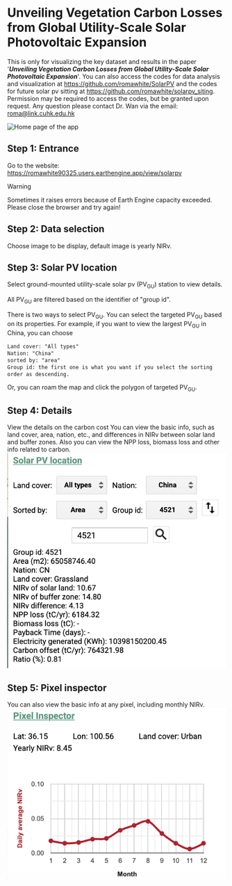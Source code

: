 # Unveiling Vegetation Carbon Losses from Global Utility-Scale Solar Photovoltaic Expansion

This is only for visualizing the key dataset and results in the paper '***Unveiling Vegetation Carbon Losses from Global Utility-Scale Solar Photovoltaic Expansion***'.
You can also access the codes for data analysis and visualization at https://github.com/romawhite/SolarPV and the codes for future solar pv sitting at https://github.com/romawhite/solarpv_siting.
Permission may be required to access the codes, but be granted upon request.
Any question please contact Dr. Wan via the email: roma@link.cuhk.edu.hk

![Home page of the app](./images/Home.png)

## Step 1: Entrance
Go to the website: https://romawhite90325.users.earthengine.app/view/solarpv
> [!WARNING]
> Sometimes it raises errors because of Earth Engine capacity exceeded.
> Please close the browser and try again!

## Step 2: Data selection
Choose image to be display, default image is yearly NIRv.

## Step 3: Solar PV location
Select ground-mounted utility-scale solar pv (PV<sub>GU</sub>) station to view details.

All PV<sub>GU</sub> are filtered based on the identifier of "group id".

There is two ways to select PV<sub>GU</sub>. You can select the targeted PV<sub>GU</sub> based on its properties. 
For example, if you want to view the largest PV<sub>GU</sub> in China, you can choose
```
Land cover: "All types"
Nation: "China"
sorted by: "area"
Group id: the first one is what you want if you select the sorting order as descending.
```
Or, you can roam the map and click the polygon of targeted PV<sub>GU</sub>.

## Step 4: Details
View the details on the carbon cost
You can view the basic info, such as land cover, area, nation, etc., and differences in NIRv between solar land and buffer zones.
Also you can view the NPP loss, biomass loss and other info related to carbon.
![Details on the selected solar PV](./images/SolarPVLoc.png)

## Step 5: Pixel inspector
You can also view the basic info at any pixel, including monthly NIRv.
![monthly NIRv](./images/monthly_NIRv.png)
